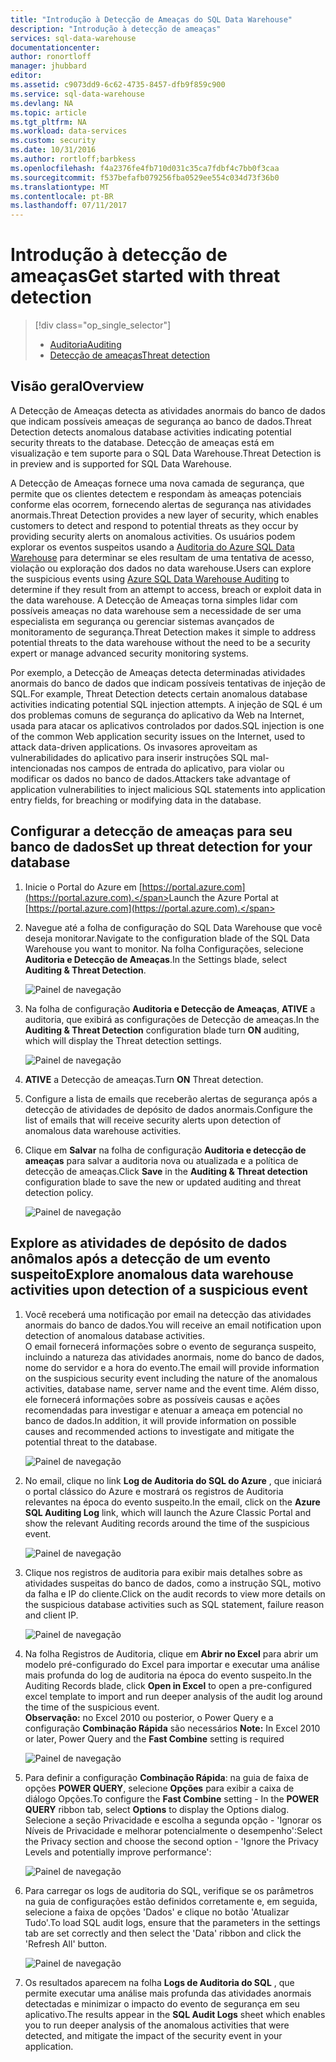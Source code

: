 ```yaml
---
title: "Introdução à Detecção de Ameaças do SQL Data Warehouse"
description: "Introdução à detecção de ameaças"
services: sql-data-warehouse
documentationcenter: 
author: ronortloff
manager: jhubbard
editor: 
ms.assetid: c9073dd9-6c62-4735-8457-dfb9f859c900
ms.service: sql-data-warehouse
ms.devlang: NA
ms.topic: article
ms.tgt_pltfrm: NA
ms.workload: data-services
ms.custom: security
ms.date: 10/31/2016
ms.author: rortloff;barbkess
ms.openlocfilehash: f4a2376fe4fb710d031c35ca7fdbf4c7bb0f3caa
ms.sourcegitcommit: f537befafb079256fba0529ee554c034d73f36b0
ms.translationtype: MT
ms.contentlocale: pt-BR
ms.lasthandoff: 07/11/2017
---
```

# <a name="get-started-with-threat-detection"></a><span data-ttu-id="7fb8b-103">Introdução à detecção de ameaças</span><span class="sxs-lookup"><span data-stu-id="7fb8b-103">Get started with threat detection</span></span>
> [!div class="op_single_selector"]
> * [<span data-ttu-id="7fb8b-104">Auditoria</span><span class="sxs-lookup"><span data-stu-id="7fb8b-104">Auditing</span></span>](sql-data-warehouse-auditing-overview.md)
> * [<span data-ttu-id="7fb8b-105">Detecção de ameaças</span><span class="sxs-lookup"><span data-stu-id="7fb8b-105">Threat detection</span></span>](sql-data-warehouse-security-threat-detection.md)
> 
> 

## <a name="overview"></a><span data-ttu-id="7fb8b-106">Visão geral</span><span class="sxs-lookup"><span data-stu-id="7fb8b-106">Overview</span></span>
<span data-ttu-id="7fb8b-107">A Detecção de Ameaças detecta as atividades anormais do banco de dados que indicam possíveis ameaças de segurança ao banco de dados.</span><span class="sxs-lookup"><span data-stu-id="7fb8b-107">Threat Detection detects anomalous database activities indicating potential security threats to the database.</span></span> <span data-ttu-id="7fb8b-108">Detecção de ameaças está em visualização e tem suporte para o SQL Data Warehouse.</span><span class="sxs-lookup"><span data-stu-id="7fb8b-108">Threat Detection is in preview and is supported for SQL Data Warehouse.</span></span>

<span data-ttu-id="7fb8b-109">A Detecção de Ameaças fornece uma nova camada de segurança, que permite que os clientes detectem e respondam às ameaças potenciais conforme elas ocorrem, fornecendo alertas de segurança nas atividades anormais.</span><span class="sxs-lookup"><span data-stu-id="7fb8b-109">Threat Detection provides a new layer of security, which enables customers to detect and respond to potential threats as they occur by providing security alerts on anomalous activities.</span></span> <span data-ttu-id="7fb8b-110">Os usuários podem explorar os eventos suspeitos usando a [Auditoria do Azure SQL Data Warehouse](sql-data-warehouse-auditing-overview.md) para determinar se eles resultam de uma tentativa de acesso, violação ou exploração dos dados no data warehouse.</span><span class="sxs-lookup"><span data-stu-id="7fb8b-110">Users can explore the suspicious events using [Azure SQL Data Warehouse Auditing](sql-data-warehouse-auditing-overview.md) to determine if they result from an attempt to access, breach or exploit data in the data warehouse.</span></span>
<span data-ttu-id="7fb8b-111">A Detecção de Ameaças torna simples lidar com possíveis ameaças no data warehouse sem a necessidade de ser uma especialista em segurança ou gerenciar sistemas avançados de monitoramento de segurança.</span><span class="sxs-lookup"><span data-stu-id="7fb8b-111">Threat Detection makes it simple to address potential threats to the data warehouse without the need to be a security expert or manage advanced security monitoring systems.</span></span>

<span data-ttu-id="7fb8b-112">Por exemplo, a Detecção de Ameaças detecta determinadas atividades anormais do banco de dados que indicam possíveis tentativas de injeção de SQL.</span><span class="sxs-lookup"><span data-stu-id="7fb8b-112">For example, Threat Detection detects certain anomalous database activities indicating potential SQL injection attempts.</span></span> <span data-ttu-id="7fb8b-113">A injeção de SQL é um dos problemas comuns de segurança do aplicativo da Web na Internet, usada para atacar os aplicativos controlados por dados.</span><span class="sxs-lookup"><span data-stu-id="7fb8b-113">SQL injection is one of the common Web application security issues on the Internet, used to attack data-driven applications.</span></span> <span data-ttu-id="7fb8b-114">Os invasores aproveitam as vulnerabilidades do aplicativo para inserir instruções SQL mal-intencionadas nos campos de entrada do aplicativo, para violar ou modificar os dados no banco de dados.</span><span class="sxs-lookup"><span data-stu-id="7fb8b-114">Attackers take advantage of application vulnerabilities to inject malicious SQL statements into application entry fields, for breaching or modifying data in the database.</span></span>

## <a name="set-up-threat-detection-for-your-database"></a><span data-ttu-id="7fb8b-115">Configurar a detecção de ameaças para seu banco de dados</span><span class="sxs-lookup"><span data-stu-id="7fb8b-115">Set up threat detection for your database</span></span>
1. <span data-ttu-id="7fb8b-116">Inicie o Portal do Azure em [https://portal.azure.com](https://portal.azure.com).</span><span class="sxs-lookup"><span data-stu-id="7fb8b-116">Launch the Azure Portal at [https://portal.azure.com](https://portal.azure.com).</span></span>
2. <span data-ttu-id="7fb8b-117">Navegue até a folha de configuração do SQL Data Warehouse que você deseja monitorar.</span><span class="sxs-lookup"><span data-stu-id="7fb8b-117">Navigate to the configuration blade of the SQL Data Warehouse you want to monitor.</span></span> <span data-ttu-id="7fb8b-118">Na folha Configurações, selecione **Auditoria e Detecção de Ameaças**.</span><span class="sxs-lookup"><span data-stu-id="7fb8b-118">In the Settings blade, select **Auditing & Threat Detection**.</span></span>
   
    ![Painel de navegação][1]
3. <span data-ttu-id="7fb8b-120">Na folha de configuração **Auditoria e Detecção de Ameaças**, **ATIVE** a auditoria, que exibirá as configurações de Detecção de ameaças.</span><span class="sxs-lookup"><span data-stu-id="7fb8b-120">In the **Auditing & Threat Detection** configuration blade turn **ON** auditing, which will display the Threat detection settings.</span></span>
   
    ![Painel de navegação][2]
4. <span data-ttu-id="7fb8b-122">**ATIVE** a Detecção de ameaças.</span><span class="sxs-lookup"><span data-stu-id="7fb8b-122">Turn **ON** Threat detection.</span></span>
5. <span data-ttu-id="7fb8b-123">Configure a lista de emails que receberão alertas de segurança após a detecção de atividades de depósito de dados anormais.</span><span class="sxs-lookup"><span data-stu-id="7fb8b-123">Configure the list of emails that will receive security alerts upon detection of anomalous data warehouse activities.</span></span>
6. <span data-ttu-id="7fb8b-124">Clique em **Salvar** na folha de configuração **Auditoria e detecção de ameaças** para salvar a auditoria nova ou atualizada e a política de detecção de ameaças.</span><span class="sxs-lookup"><span data-stu-id="7fb8b-124">Click **Save** in the **Auditing & Threat detection** configuration blade to save the new or updated auditing and threat detection policy.</span></span>
   
    ![Painel de navegação][3]

## <a name="explore-anomalous-data-warehouse-activities-upon-detection-of-a-suspicious-event"></a><span data-ttu-id="7fb8b-126">Explore as atividades de depósito de dados anômalos após a detecção de um evento suspeito</span><span class="sxs-lookup"><span data-stu-id="7fb8b-126">Explore anomalous data warehouse activities upon detection of a suspicious event</span></span>
1. <span data-ttu-id="7fb8b-127">Você receberá uma notificação por email na detecção das atividades anormais do banco de dados.</span><span class="sxs-lookup"><span data-stu-id="7fb8b-127">You will receive an email notification upon detection of anomalous database activities.</span></span> <br/>
   <span data-ttu-id="7fb8b-128">O email fornecerá informações sobre o evento de segurança suspeito, incluindo a natureza das atividades anormais, nome do banco de dados, nome do servidor e a hora do evento.</span><span class="sxs-lookup"><span data-stu-id="7fb8b-128">The email will provide information on the suspicious security event including the nature of the anomalous activities, database name, server name and the event time.</span></span> <span data-ttu-id="7fb8b-129">Além disso, ele fornecerá informações sobre as possíveis causas e ações recomendadas para investigar e atenuar a ameaça em potencial no banco de dados.</span><span class="sxs-lookup"><span data-stu-id="7fb8b-129">In addition, it will provide information on possible causes and recommended actions to investigate and mitigate the potential threat to the database.</span></span><br/>
   
    ![Painel de navegação][4]
2. <span data-ttu-id="7fb8b-131">No email, clique no link **Log de Auditoria do SQL do Azure** , que iniciará o portal clássico do Azure e mostrará os registros de Auditoria relevantes na época do evento suspeito.</span><span class="sxs-lookup"><span data-stu-id="7fb8b-131">In the email, click on the **Azure SQL Auditing Log** link, which will launch the Azure Classic Portal and show the relevant Auditing records around the time of the suspicious event.</span></span>
   
    ![Painel de navegação][5]
3. <span data-ttu-id="7fb8b-133">Clique nos registros de auditoria para exibir mais detalhes sobre as atividades suspeitas do banco de dados, como a instrução SQL, motivo da falha e IP do cliente.</span><span class="sxs-lookup"><span data-stu-id="7fb8b-133">Click on the audit records to view more details on the suspicious database activities such as SQL statement, failure reason and client IP.</span></span>
   
    ![Painel de navegação][6]
4. <span data-ttu-id="7fb8b-135">Na folha Registros de Auditoria, clique em **Abrir no Excel** para abrir um modelo pré-configurado do Excel para importar e executar uma análise mais profunda do log de auditoria na época do evento suspeito.</span><span class="sxs-lookup"><span data-stu-id="7fb8b-135">In the Auditing Records blade, click  **Open in Excel** to open a pre-configured excel template to import and run deeper analysis of the audit log around the time of the suspicious event.</span></span><br/><span data-ttu-id="7fb8b-136">
   **Observação:** no Excel 2010 ou posterior, o Power Query e a configuração **Combinação Rápida** são necessários</span><span class="sxs-lookup"><span data-stu-id="7fb8b-136">
**Note:** In Excel 2010 or later, Power Query and the **Fast Combine** setting is required</span></span>
   
    ![Painel de navegação][7]
5. <span data-ttu-id="7fb8b-138">Para definir a configuração **Combinação Rápida**: na guia de faixa de opções **POWER QUERY**, selecione **Opções** para exibir a caixa de diálogo Opções.</span><span class="sxs-lookup"><span data-stu-id="7fb8b-138">To configure the **Fast Combine** setting - In the **POWER QUERY** ribbon tab, select **Options** to display the Options dialog.</span></span> <span data-ttu-id="7fb8b-139">Selecione a seção Privacidade e escolha a segunda opção - 'Ignorar os Níveis de Privacidade e melhorar potencialmente o desempenho':</span><span class="sxs-lookup"><span data-stu-id="7fb8b-139">Select the Privacy section and choose the second option - 'Ignore the Privacy Levels and potentially improve performance':</span></span>
   
    ![Painel de navegação][8]
6. <span data-ttu-id="7fb8b-141">Para carregar os logs de auditoria do SQL, verifique se os parâmetros na guia de configurações estão definidos corretamente e, em seguida, selecione a faixa de opções 'Dados' e clique no botão 'Atualizar Tudo'.</span><span class="sxs-lookup"><span data-stu-id="7fb8b-141">To load SQL audit logs, ensure that the parameters in the settings tab are set correctly and then select the 'Data' ribbon and click the 'Refresh All' button.</span></span>
   
    ![Painel de navegação][9]
7. <span data-ttu-id="7fb8b-143">Os resultados aparecem na folha **Logs de Auditoria do SQL** , que permite executar uma análise mais profunda das atividades anormais detectadas e minimizar o impacto do evento de segurança em seu aplicativo.</span><span class="sxs-lookup"><span data-stu-id="7fb8b-143">The results appear in the **SQL Audit Logs** sheet which enables you to run deeper analysis of the anomalous activities that were detected, and mitigate the impact of the security event in your application.</span></span>

<!--Image references-->
[1]: ./media/sql-data-warehouse-security-threat-detection/1_td_click_on_settings.png
[2]: ./media/sql-data-warehouse-security-threat-detection/2_td_turn_on_auditing.png
[3]: ./media/sql-data-warehouse-security-threat-detection/3_td_turn_on_threat_detection.png
[4]: ./media/sql-data-warehouse-security-threat-detection/4_td_email.png
[5]: ./media/sql-data-warehouse-security-threat-detection/5_td_audit_records.png
[6]: ./media/sql-data-warehouse-security-threat-detection/6_td_audit_record_details.png
[7]: ./media/sql-data-warehouse-security-threat-detection/7_td_audit_records_open_excel.png
[8]: ./media/sql-data-warehouse-security-threat-detection/8_td_excel_fast_combine.png
[9]: ./media/sql-data-warehouse-security-threat-detection/9_td_excel_parameters.png
